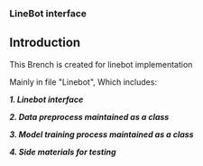 ### LineBot interface

## Introduction  

This Brench is created for linebot implementation  

Mainly in file "Linebot", Which includes:  

***1. Linebot interface***  

***2. Data preprocess maintained as a class***  

***3. Model training process maintained as a class***  

***4. Side materials for testing***
